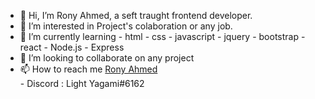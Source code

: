 - 👋 Hi, I’m Rony Ahmed, a seft traught frontend developer.
- 👀 I’m interested in Project's colaboration or any job.
- 🌱 I’m currently learning 
        - html
        - css
        - javascript
        - jquery
        - bootstrap
        - react
        - Node.js
        - Express
- 💞️ I’m looking to collaborate on any project
- 📫 How to reach me [Rony Ahmed](mailto:moshiourrahmanrony@gmail.com?subject=[Web%20Project]%20Make%20Me%20A%20Website)   
        - Discord : Light Yagami#6162
